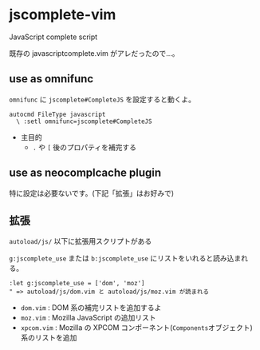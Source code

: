 jscomplete-vim
==============

JavaScript complete script

既存の javascriptcomplete.vim がアレだったので...。

use as omnifunc
---------------

`omnifunc` に `jscomplete#CompleteJS` を設定すると動くよ。

    autocmd FileType javascript
      \ :setl omnifunc=jscomplete#CompleteJS

- 主目的
  - `.` や `[` 後のプロパティを補完する

use as neocomplcache plugin
---------------------------

特に設定は必要ないです。(下記「拡張」はお好みで)

拡張
----

`autoload/js/` 以下に拡張用スクリプトがある

`g:jscomplete_use` または `b:jscomplete_use` にリストをいれると読み込まれる。

    :let g:jscomplete_use = ['dom', 'moz']
    " => autoload/js/dom.vim と autoload/js/moz.vim が読まれる

- `dom.vim` : DOM 系の補完リストを追加するよ
- `moz.vim` : Mozilla JavaScript の追加リスト
- `xpcom.vim` : Mozilla の XPCOM コンポーネント(`Components`オブジェクト) 系のリストを追加

